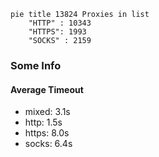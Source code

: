 
```mermaid
pie title 13824 Proxies in list
    "HTTP" : 10343
    "HTTPS": 1993
    "SOCKS" : 2159
```

### Some Info
#### Average Timeout

- mixed: 3.1s
- http: 1.5s
- https: 8.0s
- socks: 6.4s